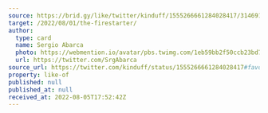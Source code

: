```yaml
---
source: https://brid.gy/like/twitter/kinduff/1555266661284028417/314691580
target: /2022/08/01/the-firestarter/
author:
  type: card
  name: Sergio Abarca
  photo: https://webmention.io/avatar/pbs.twimg.com/1eb59bb2f50ccb23bd7e2ca0177a9410a2601eaacfeb2be99623af2ef014912d.jpg
  url: https://twitter.com/SrgAbarca
source_url: https://twitter.com/kinduff/status/1555266661284028417#favorited-by-314691580
property: like-of
published: null
published_at: null
received_at: 2022-08-05T17:52:42Z
---
```


